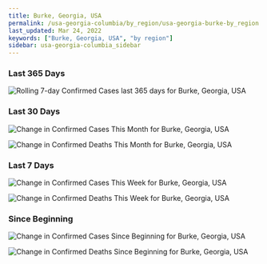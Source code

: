 ```yaml
---
title: Burke, Georgia, USA
permalink: /usa-georgia-columbia/by_region/usa-georgia-burke-by_region.html
last_updated: Mar 24, 2022
keywords: ["Burke, Georgia, USA", "by region"]
sidebar: usa-georgia-columbia_sidebar
---
```


<h3>Last 365 Days</h3>

![Rolling 7-day Confirmed Cases last 365 days for Burke, Georgia, USA](/covid_tracker/images/graphs/usa-georgia-burke-weekly_totals_graph.png)

<h3>Last 30 Days</h3>

![Change in Confirmed Cases This Month for Burke, Georgia, USA](/covid_tracker/images/graphs/usa-georgia-burke-delta_confirmed-30_days_graph.png)

![Change in Confirmed Deaths This Month for Burke, Georgia, USA](/covid_tracker/images/graphs/usa-georgia-burke-delta_deaths-30_days_graph.png)

<h3>Last 7 Days</h3>

![Change in Confirmed Cases This Week for Burke, Georgia, USA](/covid_tracker/images/graphs/usa-georgia-burke-delta_confirmed-7_days_graph.png)

![Change in Confirmed Deaths This Week for Burke, Georgia, USA](/covid_tracker/images/graphs/usa-georgia-burke-delta_deaths-7_days_graph.png)

<h3>Since Beginning</h3>

![Change in Confirmed Cases Since Beginning for Burke, Georgia, USA](/covid_tracker/images/graphs/usa-georgia-burke-delta_confirmed-since_beginning_graph.png)

![Change in Confirmed Deaths Since Beginning for Burke, Georgia, USA](/covid_tracker/images/graphs/usa-georgia-burke-delta_deaths-since_beginning_graph.png)
